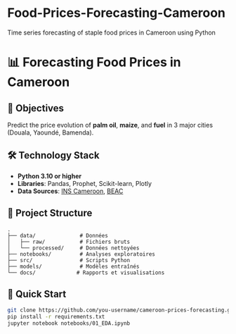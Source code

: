 # Food-Prices-Forecasting-Cameroon
Time series forecasting of staple food prices in Cameroon using Python

# 📊 Forecasting Food Prices in Cameroon

## 🎯 Objectives  
Predict the price evolution of **palm oil**, **maize**, and **fuel** in 3 major cities (Douala, Yaoundé, Bamenda).

## 🛠️ Technology Stack  
- **Python 3.10 or higher**  
- **Libraries**: Pandas, Prophet, Scikit-learn, Plotly  
- **Data Sources**: [INS Cameroon](http://www.ins-cameroun.cm), [BEAC](https://www.beac.int)  

## 📂 Project Structure  
```
.
├── data/              # Données
│   ├── raw/           # Fichiers bruts
│   └── processed/     # Données nettoyées
├── notebooks/         # Analyses exploratoires
├── src/               # Scripts Python
├── models/            # Modèles entraînés
└── docs/             # Rapports et visualisations
```

## 🚀 Quick Start  
```bash
git clone https://github.com/you-username/cameroon-prices-forecasting.git
pip install -r requirements.txt
jupyter notebook notebooks/01_EDA.ipynb
```

